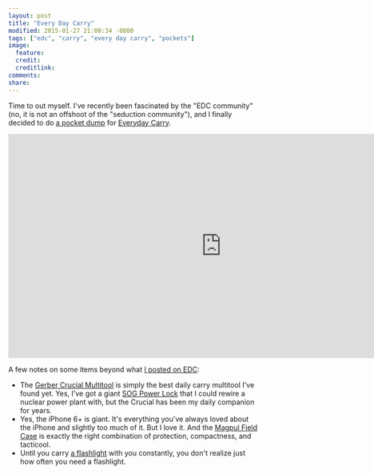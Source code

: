 ```yaml
---
layout: post
title: "Every Day Carry"
modified: 2015-01-27 21:00:34 -0800
tags: ["edc", "carry", "every day carry", "pockets"]
image:
  feature: 
  credit: 
  creditlink: 
comments: 
share: 
---
```


Time to out myself. I've recently been fascinated by the "EDC community" (no, it is not an offshoot of the "seduction community"), and I finally decided to do [a pocket dump](http://everydaycarry.com/posts/4428/Just-Another-Day#) for [Everyday Carry](http://everydaycarry.com).

<div class="everyday-carry-embed"><iframe style="border: 0;width: 852px;height: 448px;" scrolling="no" src="http://everydaycarry.com/posts/4428?embed=frame&view=compact"></iframe></div>

A few notes on some items beyond what [I posted on EDC](http://everydaycarry.com/posts/4428/Just-Another-Day#):

- The [Gerber Crucial Multitool](http://www.amazon.com/dp/B001QVMSTS?tag=09811-20) is simply the best daily carry multitool I've found yet. Yes, I've got a giant [SOG Power Lock](http://www.amazon.com/SOG-Specialty-Knives-B61-L-Serrated/dp/B003SZ0KYK/ref=sr_1_3?ie=UTF8&qid=1422421779&sr=8-3&keywords=sog+power+plier+black) that I could rewire a nuclear power plant with, but the Crucial has been my daily companion for years.
- Yes, the iPhone 6+ is giant. It's everything you've always loved about the iPhone and slightly too much of it. But I love it. And the [Magpul Field Case](http://www.amazon.com/Magpul-Industries-Field-Apple-iPhone/dp/B00PXGIMSI/ref=sr_1_3?tag=everydc-20&ie=UTF8&qid=1422417465&sr=8-3&keywords=magpul+iphone+6++case) is exactly the right combination of protection, compactness, and tacticool.
- Until you carry [a flashlight](http://www.amazon.com/dp/B0015UC17E?tag=09811-20) with you constantly, you don't realize just how often you need a flashlight.

